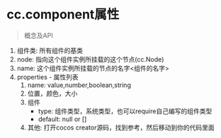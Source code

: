 # cc.component属性

> 概念及API
1. 组件类: 所有组件的基类
2. node: 指向这个组件实例所挂载的这个节点(cc.Node)
3. name: 这个组件实例所挂载的节点的名字<组件的名字>
4. properties - 属性列表
    1. name: value,number,boolean,string
    2. 位置，颜色，大小
    3. 组件
        * type: 组件类型，系统类型，也可以require自己编写的组件类型
        * default: null or [] 
    4. 其他: 打开cocos creator源码，找到参考，然后移动到你的代码里面
